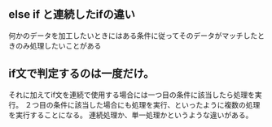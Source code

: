 else if と連続したifの違い
---
何かのデータを加工したいときにはある条件に従ってそのデータがマッチしたときのみ処理したいことがある

if文で判定するのは一度だけ。
---
それに加えてif文を連続で使用する場合には一つ目の条件に該当したら処理を実行。
２つ目の条件に該当した場合にも処理を実行、といったように複数の処理を実行することになる。
連続処理か、単一処理かというような違いがある。
